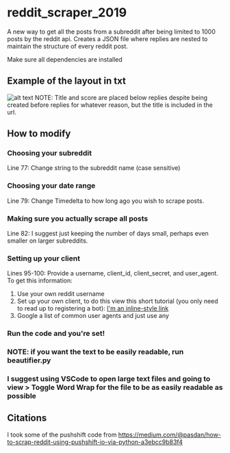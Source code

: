 # reddit_scraper_2019
A new way to get all the posts from a subreddit after being limited to 1000 posts by the reddit api. Creates a JSON file where replies are nested to maintain the structure of every reddit post.

Make sure all dependencies are installed

## Example of the layout in txt
![alt text](https://github.com/aherrmannca/reddit_scraper_2019/blob/master/example_snippet.png)
NOTE: Title and score are placed below replies despite being created before replies for whatever reason, but the title is included in the url.

## How to modify

### Choosing your subreddit
Line 77: Change string to the subreddit name (case sensitive)

### Choosing your date range
Line 79: Change Timedelta to how long ago you wish to scrape posts.

### Making sure you actually scrape all posts
Line 82: I suggest just keeping the number of days small, perhaps even smaller on larger subreddits.

### Setting up your client
Lines 95-100: Provide a username, client_id, client_secret, and user_agent.
To get this information:
1. Use your own reddit username
2. Set up your own client, to do this view this short tutorial (you only need to read up to registering a bot):
  [I'm an inline-style link](https://progur.com/2016/09/how-to-create-reddit-bot-using-praw4.html)
3. Google a list of common user agents and just use any

### Run the code and you're set!

### NOTE: if you want the text to be easily readable, run beautifier.py
### I suggest using VSCode to open large text files and going to view > Toggle Word Wrap for the file to be as easily readable as possible
  

## Citations
I took some of the pushshift code from https://medium.com/@pasdan/how-to-scrap-reddit-using-pushshift-io-via-python-a3ebcc9b83f4
